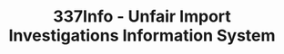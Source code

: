---
layout: default
bigquery: https://console.cloud.google.com/bigquery?p=patents-public-data&d=usitc_investigations&page=dataset&project=sheets-management-319211
citation: US International Trade Commission 337Info Unfair Import Investigations Information
  System
contributors: US International Trade Comission
cost: None
description: US International Trade Commission 337Info Unfair Import Investigations
  Information System contains data on investigations done under Section 337. Section
  337 declares the infringement of certain statutory intellectual property rights
  and other forms of unfair competition in import trade to be unlawful practices.
  Most Section 337 investigations involve allegations of patent or registered trademark
  infringement.
documentation: FAQ and tutorial available on the site
last_edit: Mon, 04 Apr 2022 19:10:40 GMT
location: https://pubapps2.usitc.gov/337external/
maintained_by: US International Trade Comission
schema_fields: '[''reportingRequirements'', ''copyrightNumbers'', ''issueDateOtherNonFinal'',
  ''lastUpdated'', ''teoIdIssueDate'', ''investigationTermDate'', ''finalDetNoViolation'',
  ''finalDetViolation'', ''currentActiveALJ'', ''teoProceedingInvolved'', ''publication_number'',
  ''docketNo'', ''htsNumbers'', ''targetDate'', ''internalRemand'', ''patentNumber'',
  ''trademarkNumbers'', ''dateComplaintFiled'', ''startDateMarkmanHearing'', ''title'',
  ''endDateMarkmanHearing'', ''dateCreated'', ''finalIdOnViolationIssue'', ''currentStatus'',
  ''scheduledEndDateEvidHear'', ''dateOfPublicationFrNotice'', ''complainant'', ''markmanHearing'',
  ''aljAssigned'', ''actualStartDateEvidHear'', ''investigationNo'', ''ouiiAttorney'',
  ''invUnfairAct'', ''investigationType'', ''gcAttorney'', ''id'', ''ouiiParticipation'',
  ''teoIdDueDate'', ''actualEndDateEvidHear'', ''patentNumbers'', ''respondent'',
  ''teoReliefGranted'', ''scheduledStartDateEvidHear'', ''cafcAppeals'', ''finalIdOnViolationDue'']'
shortname: unfair_import_investigations
tags:
- import
- legal
- trade
timeframe: 2008-2021 (prior to 2008 downloadable as a JSON file)
title: 337Info - Unfair Import Investigations Information System
uuid: 2721f5ec-e599-4890-9265-9706719fc71e
---